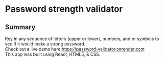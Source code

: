 # Password strength validator

## Summary 
Key in any sequence of letters (upper or lower), numbers, and or symbols to see if it would make a strong password.<br>
Check out a live demo here:<a>https://password-validator.onrender.com</a><br>
This app was built using React, HTML5, & CSS.  <br>

